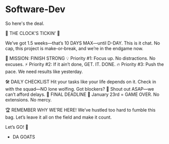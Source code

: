 # Software-Dev

So here's the deal.

🚨 THE CLOCK’S TICKIN’ 🚨 

We’ve got 1.5 weeks—that’s 10 DAYS MAX—until D-DAY. This is it chat. No cap, this project is make-or-break, and we’re in the endgame now.

🎯 MISSION: FINISH STRONG
💡 Priority #1: Focus up. No distractions. No excuses.
⚡ Priority #2: If it ain’t done, GET. IT. DONE.
🔥 Priority #3: Push the pace. We need results like yesterday.

🛠️ DAILY CHECKLIST
Hit your tasks like your life depends on it.
Check in with the squad—NO lone wolfing.
Got blockers? 🚨 Shout out ASAP—we can’t afford delays.
📅 FINAL DEADLINE
📌 January 23rd = GAME OVER. No extensions. No mercy.

🏆 REMEMBER WHY WE’RE HERE!
We’ve hustled too hard to fumble this bag. Let’s leave it all on the field and make it count.

Let’s GO! 🚀
- DA GOATS